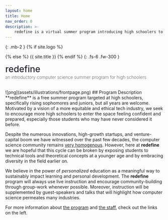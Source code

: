 ```yaml
---
layout: home
title: Home
nav_order: 0
description: >-
    redefine is a virtual summer program introducing high schoolers to computer science.
---
```


{: .mb-2 }
{% if site.logo %}
  <div class="site-logo"></div>
{% else %}
  {{ site.title }}
{% endif %}
{: .fs-6 .fw-300 }

<p> 
    <span style="font-size:2em; font-weight: 500; color:#27262b">redefine</span> <br>
<span style="font-size:1em; font-weight: 200; color:#27262b"> an introductory computer science summer program for high schoolers</span> 
  </p>

<!-- {% if site.announcements %}
{{ site.announcements.last }}
{% endif %} -->

<br>
![png](assets/illustrations/frontpage.png)
## Program Description
**redefine** is a free summer program targeted at high schoolers, specifically rising sophomores and juniors, but all years are welcome. Motivated by a vision of a more equitable and ethical tech industry, we seek to encourage more high schoolers to enter the space feeling confident and prepared, especially those students who may have never considered it before.

Despite the numerous innovations, high-growth startups, and venture-capital boom we have witnessed over the past few decades, the computer science community remains [very homogenous](https://www.wired.com/story/five-years-tech-diversity-reports-little-progress/). However, here at **redefine** we are hopeful that this cycle can be broken by exposing students to technical tools and theoretical concepts at a younger age and by embracing diversity in the field earlier on.

We believe in the power of *personalized* education as a meaningful way to sustainably impact learning and personal development. The **redefine** program will always use live instruction and encourage community-building through group-work whenever possible. Moreover, instruction will be supplemented by guest-speakers and talks that will highlight how computer science permeates many industries.

For more information about [the program](program) and [the staff](staff), check out the links on the left.
